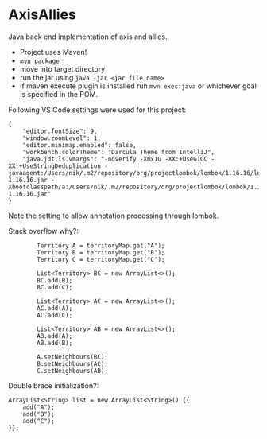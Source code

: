 # AxisAllies
Java back end implementation of axis and allies.

- Project uses Maven!
- `mvn package`
- move into target directory
- run the jar using `java -jar <jar file name>`
- if maven execute plugin is installed run `mvn exec:java` or whichever goal is specified in the POM.

Following VS Code settings were used for this project:
```
{
    "editor.fontSize": 9,
    "window.zoomLevel": 1,
    "editor.minimap.enabled": false,
    "workbench.colorTheme": "Darcula Theme from IntelliJ",
    "java.jdt.ls.vmargs": "-noverify -Xmx1G -XX:+UseG1GC -XX:+UseStringDeduplication -javaagent:/Users/nik/.m2/repository/org/projectlombok/lombok/1.16.16/lombok-1.16.16.jar -Xbootclasspath/a:/Users/nik/.m2/repository/org/projectlombok/lombok/1.16.16/lombok-1.16.16.jar"
}
```
Note the setting to allow annotation processing through lombok.

Stack overflow why?:
```
        Territory A = territoryMap.get("A");
        Territory B = territoryMap.get("B");
        Territory C = territoryMap.get("C");

        List<Territory> BC = new ArrayList<>();
        BC.add(B);
        BC.add(C);

        List<Territory> AC = new ArrayList<>();
        AC.add(A);
        AC.add(C);

        List<Territory> AB = new ArrayList<>();
        AB.add(A);
        AB.add(B);

        A.setNeighbours(BC);
        B.setNeighbours(AC);
        C.setNeighbours(AB);
```

Double brace initialization?:
```
ArrayList<String> list = new ArrayList<String>() {{
    add("A");
    add("B");
    add("C");
}};
```
